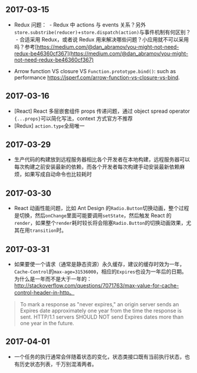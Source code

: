 ## 2017-03-15

- Redux 问题：
  - Redux 中 actions 与 events 关系？另外`store.substribe(reducer)`+`store.dispatch(action)`与事件机制有何区别？
  - 合适采用 Redux，或者说 Redux 用来解决哪些问题？小应用就不可以采用吗？参考[https://medium.com/@dan_abramov/you-might-not-need-redux-be46360cf367](https://medium.com/@dan_abramov/you-might-not-need-redux-be46360cf367)

- Arrow function VS closure VS `Function.prototype.bind()`: such as performance https://jsperf.com/arrow-function-vs-closure-vs-bind.

## 2017-03-16

- [React] React 多层嵌套组件 props 传递问题，通过 object spread operator `{...props}`可以简化写法，context 方式官方不推荐
- [Redux] `action.type`全局唯一

## 2017-03-29

- 生产代码的构建放到远程服务器相比各个开发者在本地构建，远程服务器可以每次构建之前安装最新的依赖，而各个开发者每次构建手动安装最新依赖麻烦，如果写成自动命令也比较耗时

## 2017-03-30

- React 动画性能问题，比如 Ant Design 的`Radio.Button`切换动画，整个过程是切换，然后`onChange`里面可能要调用`setState`，然后触发 React 的`render`，如果整个`render`耗时较长将会阻塞`Radio.Button`的切换动画效果，尤其在用`transition`时。

## 2017-03-31

- 如果要使一个请求（通常是静态资源）永久缓存，建议的缓存时效为一年，`Cache-Control`的`max-age=31536000`，相应的`Expires`也设为一年后的日期。为什么是一年而不是大于一年的：http://stackoverflow.com/questions/7071763/max-value-for-cache-control-header-in-http。

> To mark a response as "never expires," an origin server sends an Expires date approximately one year from the time the response is sent. HTTP/1.1 servers SHOULD NOT send Expires dates more than one year in the future.

## 2017-04-01

- 一个任务的执行通常会伴随着状态的变化，状态类接口既有当前执行状态，也有历史状态列表，千万别混淆两者。
